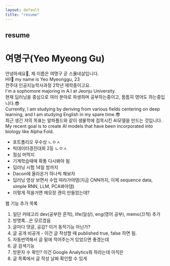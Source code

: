 ```yaml
---
layout: default
title: "resume"
---
```


## resume

# **여명구(Yeo Myeong Gu)**

안녕하세요👋, 제 이름은 여명구 곧 스물네살입니다.  
Hi!👋 my name is Yeo Myeonggu, 23  
전주대 인공지능학사과정 2학년 재학중이고요.  
I'm a sophomore majoring in A.I at Jeonju University.  
현재 딥러닝을 중심으로 여러 분야로 파생하며 공부하는중이고, 틈틈히 영어도 하는중입니다.😎  
Currently, I am studying by deriving from various fields centering on deep learning, and I am studying English in my spare time.😎  
최근 생긴 저의 목표는 알파폴드와 같이 생물학에 접목시킨 AI모델을 만드는 것입니다.  
My recent goal is to create AI models that have been incorporated into biology like Alpha Fold.  


- 포트폴리오 우수상 ㄴㅇㅅ  
- 빅데이터경진대회 2등 ㄴㅇㅅ  
- 점심 머먹지  
- 기계학습때매 확통 다시봐야 됨    
- 딥러닝 시험 14일 밤까지  
- Dacon에 올라온거 하나씩 해보자  
- 딥러닝 영상 보면서 수업 따라가야댐(지금 CNN까지, 이제 sequence data, simple RNN, LLM, PCA봐야댐)  
- 이렇게 적을거면 메모장 괜히 만들었는데?


웹 기능 추가 목록  
1. 일단 카테고리 dev(공부한 흔적), life(일상), eng(영어 공부), memo(끄적) 추가
2. 방명록...은 모르겠음
3. 글마다 댓글, 공감? 이거 동적기능 아닌가?  
4. 글 공개 비공개 - 이건 글 작성할 때 published true, false 하면 됨.  
5. 자동번역해서 글 밑에 적어주는거 있었으면 좋겠는데
6. 글 검색기능
7. 방문자 수 확인? 이건 Google Analytics뭐 하라는데 아직은
8. 글 목록에서 글 작성 날짜 확인할 수 있게
